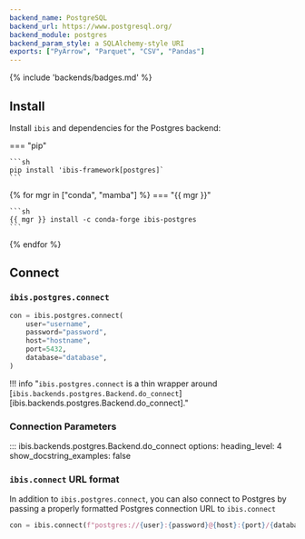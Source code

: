 ```yaml
---
backend_name: PostgreSQL
backend_url: https://www.postgresql.org/
backend_module: postgres
backend_param_style: a SQLAlchemy-style URI
exports: ["PyArrow", "Parquet", "CSV", "Pandas"]
---
```


{% include 'backends/badges.md' %}

## Install

Install `ibis` and dependencies for the Postgres backend:

=== "pip"

    ```sh
    pip install 'ibis-framework[postgres]`
    ```

{% for mgr in ["conda", "mamba"] %}
=== "{{ mgr }}"

    ```sh
    {{ mgr }} install -c conda-forge ibis-postgres
    ```

{% endfor %}

## Connect

### `ibis.postgres.connect`

```python
con = ibis.postgres.connect(
    user="username",
    password="password",
    host="hostname",
    port=5432,
    database="database",
)
```

<!-- prettier-ignore-start -->
!!! info "`ibis.postgres.connect` is a thin wrapper around [`ibis.backends.postgres.Backend.do_connect`][ibis.backends.postgres.Backend.do_connect]."
<!-- prettier-ignore-end -->

### Connection Parameters

<!-- prettier-ignore-start -->
::: ibis.backends.postgres.Backend.do_connect
    options:
      heading_level: 4
      show_docstring_examples: false
<!-- prettier-ignore-end -->

### `ibis.connect` URL format

In addition to `ibis.postgres.connect`, you can also connect to Postgres by
passing a properly formatted Postgres connection URL to `ibis.connect`

```python
con = ibis.connect(f"postgres://{user}:{password}@{host}:{port}/{database}")
```
